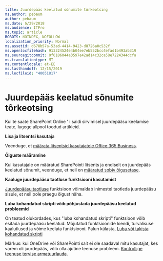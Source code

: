```yaml
---
title: Juurdepääs keelatud sõnumite tõrkeotsing
ms.author: pebaum
author: pebaum
ms.date: 6/29/2018
ms.audience: ITPro
ms.topic: article
ROBOTS: NOINDEX, NOFOLLOW
localization_priority: Normal
ms.assetid: d678b57a-53ad-4414-9423-d8726a0c532f
ms.openlocfilehash: 913324524e4b04ee7eb552bcc4efad1b493ab319
ms.sourcegitcommit: 0f0186044a3597e42ad14c32ca58e7224344dcfa
ms.translationtype: MT
ms.contentlocale: et-EE
ms.lasthandoff: 12/15/2019
ms.locfileid: "40051817"
---
```

# <a name="troubleshoot-access-denied-messages"></a>Juurdepääs keelatud sõnumite tõrkeotsing

Kui te saate SharePoint Online ' i saidi sirvimisel juurdepääsu keelamise teate, lugege allpool toodud artikleid.

**Lisa ja litsentsi kasutaja**

Veenduge, et [määrata litsentsid kasutajatele Office 365 Business](https://docs.microsoft.com/office365/admin/subscriptions-and-billing/assign-licenses-to-users?view=o365-worldwide&amp;tabs=One).

**Õiguste määramine**

Kui kasutajale on määratud SharePointi litsents ja endiselt on juurdepääs keelatud sõnumit, veenduge, et neil on [määratud sobiv õigusetase](https://docs.microsoft.com/sharepoint/understanding-permission-levels).

**Kaaluge juurdepääsu taotluse funktsiooni kasutamist**

[Juurdepääsu taotluse](https://support.office.com/article/Set-up-and-manage-access-requests-94B26E0B-2822-49D4-929A-8455698654B3) funktsioon võimaldab inimestel taotleda juurdepääsu sisule, et neil pole praegu õigust näha. 

**Luba kohandatud skripti võib põhjustada juurdepääsu keelatud probleemid**

On teatud olukordades, kus "luba kohandatud skripti" funktsioon võib esitada juurdepääsu keelatud. Mõjutatud funktsioonide loendi, turvalisuse kaalutlused ja võime keelata funktsiooni. Palun külasta, [Luba või takista kohandatud skripti](https://docs.microsoft.com/sharepoint/allow-or-prevent-custom-script)

Märkus: kui OneDrive või SharePointi sait ei ole saadaval mitu kasutajat, kes varem oli juurdepääs, võib olla ajutine teenuse probleem. [Kontrollige teenuse tervise armatuurlauda](https://portal.office.com/adminportal/home#/servicehealth).


  

